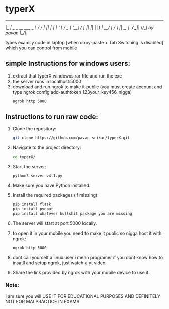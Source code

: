 # typerX
 _____                    __  __
|_   _|   _ _ __   ___ _ _\ \/ /
  | || | | | '_ \ / _ \ '__\  / 
  | || |_| | |_) |  __/ |  /  \ 
  |_| \__, | .__/ \___|_| /_/\_\ by pavan 
      |___/|_|                  

types examily code in laptop [when copy-paste + Tab Switching is disabled] which you can control from mobile

## simple Instructions for windows users:
1. extract that typerX windowxs.rar file and run the exe
2. the server runs in localhost:5000
3. download and run ngrok to make it public (you must create account and type ngrok config add-authtoken 123your_key456_nigga)
    ```sh
    ngrok http 5000
    ```

## Instructions to run raw code:

1. Clone the repository:
    ```sh
    git clone https://github.com/pavan-srikar/typerX.git
    ```

2. Navigate to the project directory:
    ```sh
    cd typerX/
    ```

3. Start the server:
    ```sh
    python3 server-v4.1.py
    ```

4. Make sure you have Python installed.

5. Install the required packages (if missing):
    ```sh
    pip install flask
    pip install pynput
    pip install whatever bullshit package you are missing
    ```

6. The server will start at port 5000 locally.

7. to open it in your mobile you need to make it public so nigga host it with ngrok:
    ```sh
    ngrok http 5000
    ```

8. dont call yourself a linux user i mean programer if you dont know how to insatll and setup ngrok, just watch a yt video.

9. Share the link provided by ngrok with your mobile device to use it.

### Note:

I am sure you will USE IT FOR EDUCATIONAL PURPOSES AND DEFINITELY NOT FOR MALPRACTICE IN EXAMS
